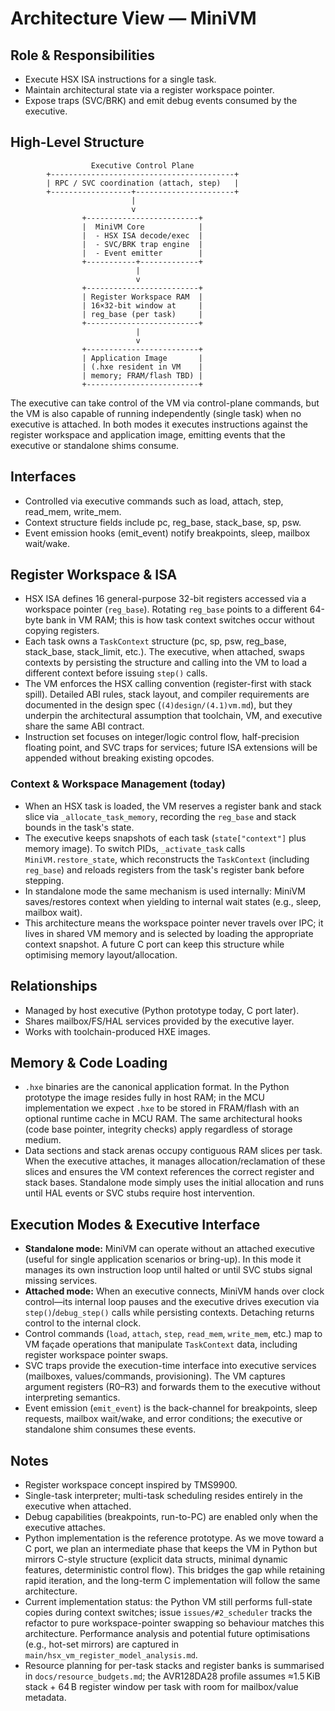 # Architecture View — MiniVM

## Role & Responsibilities
- Execute HSX ISA instructions for a single task.
- Maintain architectural state via a register workspace pointer.
- Expose traps (SVC/BRK) and emit debug events consumed by the executive.

## High-Level Structure
```
                  Executive Control Plane
        +-----------------------------------------+
        | RPC / SVC coordination (attach, step)   |
        +------------------+----------------------+
                           |
                           v
                +-------------------------+
                |  MiniVM Core            |
                |  - HSX ISA decode/exec  |
                |  - SVC/BRK trap engine  |
                |  - Event emitter        |
                +-----------+-------------+
                            |
                            v
                +-------------------------+
                | Register Workspace RAM  |
                | 16×32-bit window at     |
                | reg_base (per task)     |
                +-------------------------+
                            |
                            v
                +-------------------------+
                | Application Image       |
                | (.hxe resident in VM    |
                | memory; FRAM/flash TBD) |
                +-------------------------+
```
The executive can take control of the VM via control-plane commands, but the VM is also capable of running independently (single task) when no executive is attached. In both modes it executes instructions against the register workspace and application image, emitting events that the executive or standalone shims consume.

## Interfaces
- Controlled via executive commands such as load, attach, step, read_mem, write_mem.
- Context structure fields include pc, reg_base, stack_base, sp, psw.
- Event emission hooks (emit_event) notify breakpoints, sleep, mailbox wait/wake.

## Register Workspace & ISA
- HSX ISA defines 16 general-purpose 32-bit registers accessed via a workspace pointer (`reg_base`). Rotating `reg_base` points to a different 64-byte bank in VM RAM; this is how task context switches occur without copying registers.
- Each task owns a `TaskContext` structure (pc, sp, psw, reg_base, stack_base, stack_limit, etc.). The executive, when attached, swaps contexts by persisting the structure and calling into the VM to load a different context before issuing `step()` calls.
- The VM enforces the HSX calling convention (register-first with stack spill). Detailed ABI rules, stack layout, and compiler requirements are documented in the design spec (`(4)design/(4.1)vm.md`), but they underpin the architectural assumption that toolchain, VM, and executive share the same ABI contract.
- Instruction set focuses on integer/logic control flow, half-precision floating point, and SVC traps for services; future ISA extensions will be appended without breaking existing opcodes.

### Context & Workspace Management (today)
- When an HSX task is loaded, the VM reserves a register bank and stack slice via `_allocate_task_memory`, recording the `reg_base` and stack bounds in the task's state.
- The executive keeps snapshots of each task (`state["context"]` plus memory image). To switch PIDs, `_activate_task` calls `MiniVM.restore_state`, which reconstructs the `TaskContext` (including `reg_base`) and reloads registers from the task's register bank before stepping.
- In standalone mode the same mechanism is used internally: MiniVM saves/restores context when yielding to internal wait states (e.g., sleep, mailbox wait).
- This architecture means the workspace pointer never travels over IPC; it lives in shared VM memory and is selected by loading the appropriate context snapshot. A future C port can keep this structure while optimising memory layout/allocation.

## Relationships
- Managed by host executive (Python prototype today, C port later).
- Shares mailbox/FS/HAL services provided by the executive layer.
- Works with toolchain-produced HXE images.

## Memory & Code Loading
- `.hxe` binaries are the canonical application format. In the Python prototype the image resides fully in host RAM; in the MCU implementation we expect `.hxe` to be stored in FRAM/flash with an optional runtime cache in MCU RAM. The same architectural hooks (code base pointer, integrity checks) apply regardless of storage medium.
- Data sections and stack arenas occupy contiguous RAM slices per task. When the executive attaches, it manages allocation/reclamation of these slices and ensures the VM context references the correct register and stack bases. Standalone mode simply uses the initial allocation and runs until HAL events or SVC stubs require host intervention.

## Execution Modes & Executive Interface
- **Standalone mode:** MiniVM can operate without an attached executive (useful for single application scenarios or bring-up). In this mode it manages its own instruction loop until halted or until SVC stubs signal missing services.
- **Attached mode:** When an executive connects, MiniVM hands over clock control—its internal loop pauses and the executive drives execution via `step()`/`debug_step()` calls while persisting contexts. Detaching returns control to the internal clock.
- Control commands (`load`, `attach`, `step`, `read_mem`, `write_mem`, etc.) map to VM façade operations that manipulate `TaskContext` data, including register workspace pointer swaps.
- SVC traps provide the execution-time interface into executive services (mailboxes, values/commands, provisioning). The VM captures argument registers (R0–R3) and forwards them to the executive without interpreting semantics.
- Event emission (`emit_event`) is the back-channel for breakpoints, sleep requests, mailbox wait/wake, and error conditions; the executive or standalone shim consumes these events.

## Notes
- Register workspace concept inspired by TMS9900.
- Single-task interpreter; multi-task scheduling resides entirely in the executive when attached.
- Debug capabilities (breakpoints, run-to-PC) are enabled only when the executive attaches.
- Python implementation is the reference prototype. As we move toward a C port, we plan an intermediate phase that keeps the VM in Python but mirrors C-style structure (explicit data structs, minimal dynamic features, deterministic control flow). This bridges the gap while retaining rapid iteration, and the long-term C implementation will follow the same architecture.
- Current implementation status: the Python VM still performs full-state copies during context switches; issue `issues/#2_scheduler` tracks the refactor to pure workspace-pointer swapping so behaviour matches this architecture. Performance analysis and potential future optimisations (e.g., hot-set mirrors) are captured in `main/hsx_vm_register_model_analysis.md`.
- Resource planning for per-task stacks and register banks is summarised in `docs/resource_budgets.md`; the AVR128DA28 profile assumes ≈1.5 KiB stack + 64 B register window per task with room for mailbox/value metadata.
